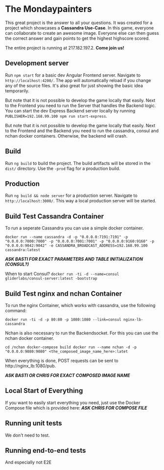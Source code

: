 # The Mondaypainters

This great project is the answer to all your questions.
It was created for a project which showcases a **Cassandra Use-Case**.
In this game, everyone can collaborate to create an awesome image. Everyone else can then guess the correct answer and gain points to get the highest highscore scored.

The entire project is running at 217.182.197.2. **Come join us!**

## Development server

Run `npm start` for a basic dev Angular Frontend server. Navigate to `http://localhost:4200/`. 
The app will automatically reload if you change any of the source files.
It's also great for just showing the basic idea temporarily.

But note that it is not possible to develop the game locally that easily. Next to the Frontend you need to run the Server that handles the Backend logic. You can start the dev Express Backend server locally by running `PUBLISHER=192.168.99.100 npm run start-express`.

But note that it is not possible to develop the game locally that easily. Next to the Frontend and the Backend you need to run the cassandra, consul and nchan docker containers. Otherwise, the backend will crash.

## Build

Run `ng build` to build the project. 
The build artifacts will be stored in the `dist/` directory. Use the `-prod` flag for a production build.

## Production

Run `ng build && node server` for a production server. Navigate to `http://localhost:3000/`.
This way a local production server will be started.

## Build Test Cassandra Container

To run a seperate Cassandra you can use a simple docker container.

`docker run --name cassandra -d -p "0.0.0.0:7191:7191" -p "0.0.0.0:7000:7000" -p "0.0.0.0:7001:7001" -p "0.0.0.0:9160:9160" -p "0.0.0.0:9042:9042" -e CASSANDRA_BROADCAST_ADDRESS=192.168.99.100 cassandra:latest`

**_ASK BASTI FOR EXACT PARAMETERS AND TABLE INITIALIZATION (CONSUL?)_**

When to start Consul?
`docker run -ti -d --name=consul gliderlabs/consul-server:latest -bootstrap`

## Build Test nginx and nchan Container

To run the nginx Container, which works with cassandra, use the following command:

`docker run -ti -d -p 80:80 -p 1080:1080 --link=consul nginx-lb-cassandra`
  
Nchan is also necessary to run the Backendsocket. For this you can use the nchan docker container.

`cd /nchan
docker-compose build
docker run --name nchan -d -p "0.0.0.0:9080:9080" <the_composed_image_name_here>:latet`

When everything is done, POST requests can be sent to http://nginx_lb:1080/pub.

**_ASK BASTI OR CHRIS FOR EXACT COMPOSED IMAGE NAME_**

## Local Start of Everything

If you want to easily start everything you need, just use the Docker Compose file which is provided here: 
**_ASK CHRIS FOR COMPOSE FILE_**

## Running unit tests

We don't need to test.

## Running end-to-end tests

And especially not E2E